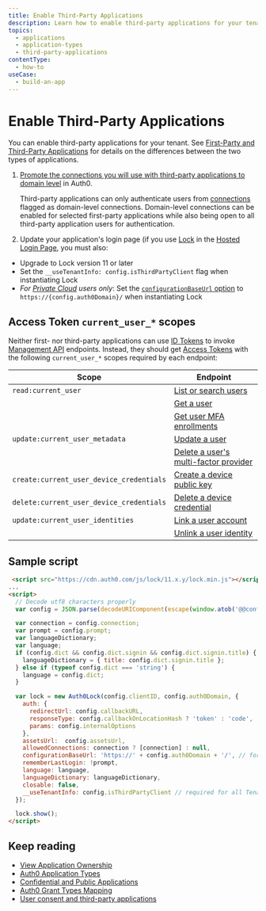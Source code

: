 ```yaml
---
title: Enable Third-Party Applications
description: Learn how to enable third-party applications for your tenant.
topics:
  - applications
  - application-types
  - third-party-applications
contentType: 
  - how-to
useCase:
  - build-an-app
---
```

# Enable Third-Party Applications
  
You can enable third-party applications for your tenant. See [First-Party and Third-Party Applications](/applications/concepts/app-types-first-third-party) for details on the differences between the two types of applications. 

1. [Promote the connections you will use with third-party applications to domain level](/api/management/guides/connections/promote-connection-domain-level) in Auth0.

    Third-party applications can only authenticate users from [connections](/connections) flagged as domain-level connections. Domain-level connections can be enabled for selected first-party applications while also being open to all third-party application users for authentication.
    
2. Update your application's login page (if you use [Lock](/libraries/lock/v11) in the [Hosted Login Page](/hosted-pages/login), you must also:

  - Upgrade to Lock version 11 or later
  - Set the `__useTenantInfo: config.isThirdPartyClient` flag when instantiating Lock
  - *For [Private Cloud](/private-cloud) users only*: Set the [`configurationBaseUrl` option](https://github.com/auth0/lock#other-options) to `https://{config.auth0Domain}/` when instantiating Lock

## Access Token `current_user_*` scopes 

Neither first- nor third-party applications can use [ID Tokens](/tokens/id-tokens) to invoke [Management API](/api/management/v2) endpoints. Instead, they should get [Access Tokens](/api/management/v2/tokens) with the following `current_user_*` scopes required by each endpoint:

| Scope | Endpoint |
| - | - |
| `read:current_user` | [List or search users](/api/management/v2#!/Users/get_users) |
|  | [Get a user](/api/management/v2#!/Users/get_users_by_id) |
|  | [Get user MFA enrollments](/api/management/v2#!/Users/get_enrollments) |
| `update:current_user_metadata` | [Update a user](/api/management/v2#!/Users/patch_users_by_id) |
|  | [Delete a user's multi-factor provider](/api/management/v2#!/Users/delete_multifactor_by_provider) |
| `create:current_user_device_credentials` | [Create a device public key](/api/management/v2#!/Device_Credentials/post_device_credentials) |
| `delete:current_user_device_credentials` | [Delete a device credential](/api/management/v2#!/Device_Credentials/delete_device_credentials_by_id) |
| `update:current_user_identities` | [Link a user account](/api/management/v2#!/Users/post_identities) |
|  | [Unlink a user identity](/api/management/v2#!/Users/delete_user_identity_by_user_id) |

## Sample script

```html
 <script src="https://cdn.auth0.com/js/lock/11.x.y/lock.min.js"></script>
...
<script>
  // Decode utf8 characters properly
  var config = JSON.parse(decodeURIComponent(escape(window.atob('@@config@@'))));

  var connection = config.connection;
  var prompt = config.prompt;
  var languageDictionary;
  var language;
  if (config.dict && config.dict.signin && config.dict.signin.title) {
    languageDictionary = { title: config.dict.signin.title };
  } else if (typeof config.dict === 'string') {
    language = config.dict;
  }

  var lock = new Auth0Lock(config.clientID, config.auth0Domain, {
    auth: {
      redirectUrl: config.callbackURL,
      responseType: config.callbackOnLocationHash ? 'token' : 'code',
      params: config.internalOptions
    },
    assetsUrl:  config.assetsUrl,
    allowedConnections: connection ? [connection] : null,
    configurationBaseUrl: 'https://' + config.auth0Domain + '/', // for PSaaS only
    rememberLastLogin: !prompt,
    language: language,
    languageDictionary: languageDictionary,
    closable: false,
    __useTenantInfo: config.isThirdPartyClient // required for all Tenants
  });

  lock.show();
</script>
```

## Keep reading
* [View Application Ownership](/api/management/guides/applications/view-ownership)
* [Auth0 Application Types](/applications/concepts/app-types-auth0)
* [Confidential and Public Applications](/applications/concepts/app-types-confidential-public)
* [Auth0 Grant Types Mapping](/applications/reference/grant-types-auth0-mapping)
* [User consent and third-party applications](/api-auth/user-consent)